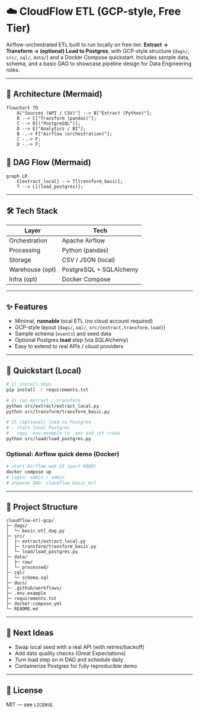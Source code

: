 # ☁️ CloudFlow ETL (GCP-style, Free Tier)

Airflow-orchestrated ETL built to run locally on free tier. **Extract → Transform → (optional) Load to Postgres**, with GCP-style structure (`dags/`, `src/`, `sql/`, `data/`) and a Docker Compose quickstart. Includes sample data, schema, and a basic DAG to showcase pipeline design for Data Engineering roles.

---

## 🧱 Architecture (Mermaid)

```mermaid
flowchart TD
    A["Sources (API / CSV)"] --> B["Extract (Python)"];
    B --> C["Transform (pandas)"];
    C --> D[("PostgreSQL")];
    D --> E["Analytics / BI"];
    B -.-> F["Airflow (orchestration)"];
    C -.-> F;
    D -.-> F;
```

## 🔁 DAG Flow (Mermaid)

```mermaid
graph LR
    E[extract_local] --> T[transform_basic];
    T --> L[(load_postgres)];
```

---

## 🛠 Tech Stack

| Layer           | Tech                         |
|-----------------|------------------------------|
| Orchestration   | Apache Airflow               |
| Processing      | Python (pandas)              |
| Storage         | CSV / JSON (local)           |
| Warehouse (opt) | PostgreSQL + SQLAlchemy      |
| Infra (opt)     | Docker Compose               |

---

## ✨ Features

- Minimal, **runnable** local ETL (no cloud account required)
- GCP-style layout (`dags/`, `sql/`, `src/{extract,transform,load}`)
- Sample schema (`events`) and seed data
- Optional Postgres **load** step (via SQLAlchemy)
- Easy to extend to real APIs / cloud providers

---

## 🚀 Quickstart (Local)

```bash
# 1) install deps
pip install -r requirements.txt

# 2) run extract / transform
python src/extract/extract_local.py
python src/transform/transform_basic.py

# 3) (optional) load to Postgres
# - start local Postgres
# - copy .env.example to .env and set creds
python src/load/load_postgres.py
```

### Optional: Airflow quick demo (Docker)

```bash
# start Airflow web UI (port 8080)
docker compose up
# login: admin / admin
# unpause DAG: cloudflow_basic_etl
```

---

## 📁 Project Structure

```
cloudflow-etl-gcp/
├─ dags/
│  └─ basic_etl_dag.py
├─ src/
│  ├─ extract/extract_local.py
│  ├─ transform/transform_basic.py
│  └─ load/load_postgres.py
├─ data/
│  ├─ raw/
│  └─ processed/
├─ sql/
│  └─ schema.sql
├─ docs/
├─ .github/workflows/
├─ .env.example
├─ requirements.txt
├─ docker-compose.yml
└─ README.md
```

---

## 🔮 Next Ideas

- Swap local seed with a real API (with retries/backoff)
- Add data quality checks (Great Expectations)
- Turn load step on in DAG and schedule daily
- Containerize Postgres for fully reproducible demo

---

## 🧾 License

MIT — see `LICENSE`.
